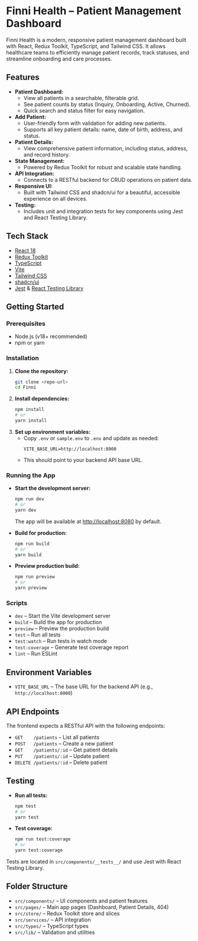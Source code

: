 # Finni Health – Patient Management Dashboard

Finni Health is a modern, responsive patient management dashboard built with React, Redux Toolkit, TypeScript, and Tailwind CSS. It allows healthcare teams to efficiently manage patient records, track statuses, and streamline onboarding and care processes.

## Features

- **Patient Dashboard:**
  - View all patients in a searchable, filterable grid.
  - See patient counts by status (Inquiry, Onboarding, Active, Churned).
  - Quick search and status filter for easy navigation.
- **Add Patient:**
  - User-friendly form with validation for adding new patients.
  - Supports all key patient details: name, date of birth, address, and status.
- **Patient Details:**
  - View comprehensive patient information, including status, address, and record history.
- **State Management:**
  - Powered by Redux Toolkit for robust and scalable state handling.
- **API Integration:**
  - Connects to a RESTful backend for CRUD operations on patient data.
- **Responsive UI:**
  - Built with Tailwind CSS and shadcn/ui for a beautiful, accessible experience on all devices.
- **Testing:**
  - Includes unit and integration tests for key components using Jest and React Testing Library.

## Tech Stack

- [React 18](https://react.dev/)
- [Redux Toolkit](https://redux-toolkit.js.org/)
- [TypeScript](https://www.typescriptlang.org/)
- [Vite](https://vitejs.dev/)
- [Tailwind CSS](https://tailwindcss.com/)
- [shadcn/ui](https://ui.shadcn.com/)
- [Jest](https://jestjs.io/) & [React Testing Library](https://testing-library.com/docs/react-testing-library/intro/)

## Getting Started

### Prerequisites
- Node.js (v18+ recommended)
- npm or yarn

### Installation

1. **Clone the repository:**
   ```bash
   git clone <repo-url>
   cd Finni
   ```
2. **Install dependencies:**
   ```bash
   npm install
   # or
   yarn install
   ```
3. **Set up environment variables:**
   - Copy `.env` or `sample.env` to `.env` and update as needed:
     ```env
     VITE_BASE_URL=http://localhost:8000
     ```
   - This should point to your backend API base URL.

### Running the App

- **Start the development server:**
  ```bash
  npm run dev
  # or
  yarn dev
  ```
  The app will be available at [http://localhost:8080](http://localhost:8080) by default.

- **Build for production:**
  ```bash
  npm run build
  # or
  yarn build
  ```

- **Preview production build:**
  ```bash
  npm run preview
  # or
  yarn preview
  ```

### Scripts

- `dev` – Start the Vite development server
- `build` – Build the app for production
- `preview` – Preview the production build
- `test` – Run all tests
- `test:watch` – Run tests in watch mode
- `test:coverage` – Generate test coverage report
- `lint` – Run ESLint

## Environment Variables

- `VITE_BASE_URL` – The base URL for the backend API (e.g., `http://localhost:8000`)

## API Endpoints

The frontend expects a RESTful API with the following endpoints:
- `GET    /patients` – List all patients
- `POST   /patients` – Create a new patient
- `GET    /patients/:id` – Get patient details
- `PUT    /patients/:id` – Update patient
- `DELETE /patients/:id` – Delete patient

## Testing

- **Run all tests:**
  ```bash
  npm test
  # or
  yarn test
  ```
- **Test coverage:**
  ```bash
  npm run test:coverage
  # or
  yarn test:coverage
  ```

Tests are located in `src/components/__tests__/` and use Jest with React Testing Library.

## Folder Structure

- `src/components/` – UI components and patient features
- `src/pages/` – Main app pages (Dashboard, Patient Details, 404)
- `src/store/` – Redux Toolkit store and slices
- `src/services/` – API integration
- `src/types/` – TypeScript types
- `src/lib/` – Validation and utilities

